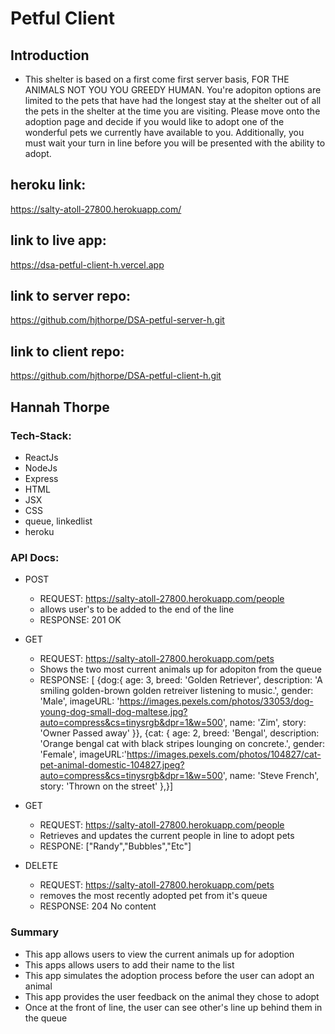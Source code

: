 # Petful Client

## Introduction

- This shelter is based on a first come first server basis, FOR THE ANIMALS NOT YOU YOU GREEDY HUMAN. You're adopiton options are limited to the pets that have had the longest stay at the shelter out of all the pets in the shelter at the time you are visiting. Please move onto the adoption page and decide if you would like to adopt one of the wonderful pets we currently have available to you. Additionally, you must wait your turn in line before you will be presented with the ability to adopt.

## heroku link:

https://salty-atoll-27800.herokuapp.com/
## link to live app:
https://dsa-petful-client-h.vercel.app
## link to server repo:
https://github.com/hjthorpe/DSA-petful-server-h.git
## link to client repo:
https://github.com/hjthorpe/DSA-petful-client-h.git

## Hannah Thorpe

### Tech-Stack:

- ReactJs
- NodeJs
- Express
- HTML
- JSX
- CSS
- queue, linkedlist
- heroku

### API Docs:

- POST
  - REQUEST: https://salty-atoll-27800.herokuapp.com/people
  - allows user's to be added to the end of the line
  - RESPONSE: 201 OK
- GET
  - REQUEST: https://salty-atoll-27800.herokuapp.com/pets
  - Shows the two most current animals up for adopiton from the queue
  - RESPONSE: [ {dog:{
    age: 3,
    breed: 'Golden Retriever',
    description: 'A smiling golden-brown golden retreiver listening to music.',
    gender: 'Male',
    imageURL: 'https://images.pexels.com/photos/33053/dog-young-dog-small-dog-maltese.jpg?auto=compress&cs=tinysrgb&dpr=1&w=500',
    name: 'Zim',
    story: 'Owner Passed away'
    }}, {cat: {
    age: 2,
    breed: 'Bengal',
    description: 'Orange bengal cat with black stripes lounging on concrete.',
    gender: 'Female',
    imageURL:'https://images.pexels.com/photos/104827/cat-pet-animal-domestic-104827.jpeg?auto=compress&cs=tinysrgb&dpr=1&w=500',
    name: 'Steve French',
    story: 'Thrown on the street'
    },}]
- GET

  - REQUEST: https://salty-atoll-27800.herokuapp.com/people
  - Retrieves and updates the current people in line to adopt pets
  - RESPONE: ["Randy","Bubbles","Etc"]

- DELETE
  - REQUEST: https://salty-atoll-27800.herokuapp.com/pets
  - removes the most recently adopted pet from it's queue
  - RESPONSE: 204 No content

### Summary

- This app allows users to view the current animals up for adoption
- This apps allows users to add their name to the list
- This app simulates the adoption process before the user can adopt an animal
- This app provides the user feedback on the animal they chose to adopt
- Once at the front of line, the user can see other's line up behind them in the queue

